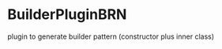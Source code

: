 BuilderPluginBRN
================

plugin to generate builder pattern (constructor plus inner class)
